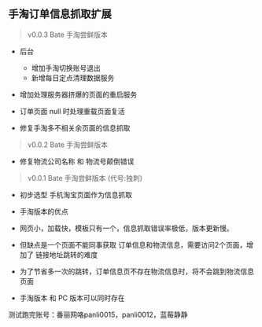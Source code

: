 ## 手淘订单信息抓取扩展


> v0.0.3 Bate 手淘尝鲜版本

- 后台
    + 增加手淘切换账号退出
    + 新增每日定点清理数据服务


- 增加处理服务器挤爆的页面的重启服务
- 订单页面 null 时处理重载页面复活
- 修复手淘多不相关余页面的信息抓取




> v0.0.2 Bate 手淘尝鲜版本

- 修复物流公司名称 和 物流号颠倒错误


> v0.0.1 Bate 手淘尝鲜版本 (代号:独刺)

- 初步选型 手机淘宝页面作为信息抓取


- 手淘版本的优点
 - 网页小，加载快，模板只有一个，信息抓取错误率极低，版本更新慢。

- 但缺点是一个页面不能同事获取 订单信息和物流信息，需要访问2个页面，增加了 链接地址跳转的难度
- 为了节省多一次的跳转，订单信息页不存在物流信息时，将不会跳到物流信息页面

- 手淘版本 和 PC 版本可以同时存在

测试跑完账号：番丽网咯panli0015，panli0012，蓝莓静静